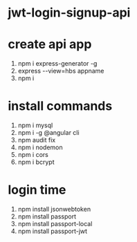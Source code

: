 # jwt-login-signup-api
# create api app
 1. npm i express-generator -g
 2. express --view=hbs appname
 3. npm i
 
# install commands 
 1. npm i mysql
 2. npm i -g @angular cli
 3. npm audit fix
 4. npm i nodemon
 5. npm i cors
 6. npm i bcrypt
 
   
# login time 
 1.  npm install jsonwebtoken
 2. npm install passport
 3. npm install passport-local 
 4. npm install passport-jwt
 



